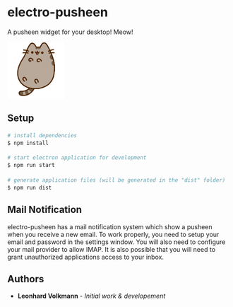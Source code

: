 # electro-pusheen

A pusheen widget for your desktop! Meow!

[<img src="./assets/pusheens/default.gif" width="128"/>](./assets/pusheens/default.gif)

## Setup

```bash
# install dependencies
$ npm install

# start electron application for development
$ npm run start

# generate application files (will be generated in the "dist" folder)
$ npm run dist
```

## Mail Notification

electro-pusheen has a mail notification system which show a pusheen when you receive a new email.
To work properly, you need to setup your email and password in the settings window.
You will also need to configure your mail provider to allow IMAP. It is also possible that you will need to grant unauthorized applications access to your inbox.

## Authors

- **Leonhard Volkmann** - _Initial work & developement_
